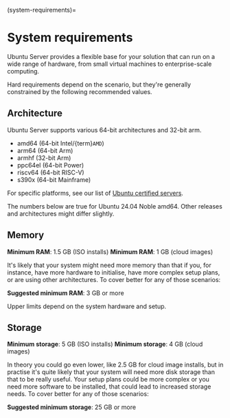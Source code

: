 (system-requirements)=
# System requirements

Ubuntu Server provides a flexible base for your solution that can run on a wide range of hardware, from small virtual machines to enterprise-scale computing.

Hard requirements depend on the scenario, but they're generally constrained by the following recommended values.

## Architecture

Ubuntu Server supports various 64-bit architectures and 32-bit arm.

- amd64 (64-bit Intel/{term}`AMD`)
- arm64 (64-bit Arm)
- armhf (32-bit Arm)
- ppc64el (64-bit Power)
- riscv64 (64-bit RISC-V)
- s390x (64-bit Mainframe)

For specific platforms, see our list of [Ubuntu certified servers](https://ubuntu.com/certified/servers).

The numbers below are true for Ubuntu 24.04 Noble amd64. Other releases and architectures might differ slightly.

## Memory

**Minimum RAM**: 1.5 GB (ISO installs)
**Minimum RAM**: 1 GB (cloud images)

It's likely that your system might need more memory than that if you, for instance, have more hardware to initialise, have more complex setup plans, or are using other architectures. To cover better for any of those scenarios:

**Suggested minimum RAM**: 3 GB or more

Upper limits depend on the system hardware and setup.

## Storage

**Minimum storage**: 5 GB (ISO installs)
**Minimum storage**: 4 GB (cloud images)

In theory you could go even lower, like 2.5 GB for cloud image installs, but in practise it's quite likely that your system will need more disk storage than that to be really useful. Your setup plans could be more complex or you need more software to be installed, that could lead to increased storage needs. To cover better for any of those scenarios:

**Suggested minimum storage**: 25 GB or more
